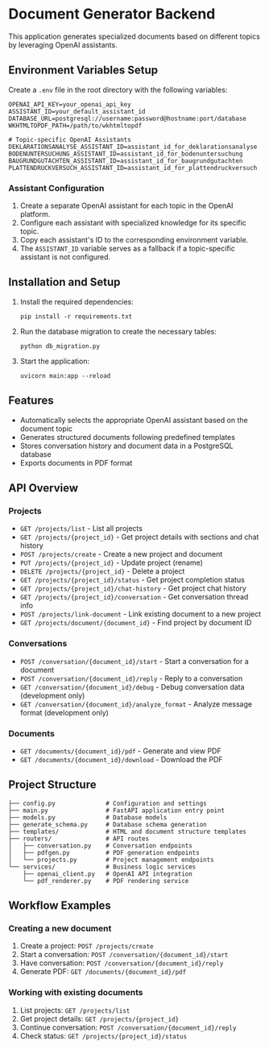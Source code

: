 # Document Generator Backend

This application generates specialized documents based on different topics by leveraging OpenAI assistants.

## Environment Variables Setup

Create a `.env` file in the root directory with the following variables:

```
OPENAI_API_KEY=your_openai_api_key
ASSISTANT_ID=your_default_assistant_id
DATABASE_URL=postgresql://username:password@hostname:port/database
WKHTMLTOPDF_PATH=/path/to/wkhtmltopdf

# Topic-specific OpenAI Assistants
DEKLARATIONSANALYSE_ASSISTANT_ID=assistant_id_for_deklarationsanalyse
BODENUNTERSUCHUNG_ASSISTANT_ID=assistant_id_for_bodenuntersuchung
BAUGRUNDGUTACHTEN_ASSISTANT_ID=assistant_id_for_baugrundgutachten
PLATTENDRUCKVERSUCH_ASSISTANT_ID=assistant_id_for_plattendruckversuch
```

### Assistant Configuration

1. Create a separate OpenAI assistant for each topic in the OpenAI platform.
2. Configure each assistant with specialized knowledge for its specific topic.
3. Copy each assistant's ID to the corresponding environment variable.
4. The `ASSISTANT_ID` variable serves as a fallback if a topic-specific assistant is not configured.

## Installation and Setup

1. Install the required dependencies:
   ```
   pip install -r requirements.txt
   ```

2. Run the database migration to create the necessary tables:
   ```
   python db_migration.py
   ```

3. Start the application:
   ```
   uvicorn main:app --reload
   ```

## Features

- Automatically selects the appropriate OpenAI assistant based on the document topic
- Generates structured documents following predefined templates
- Stores conversation history and document data in a PostgreSQL database
- Exports documents in PDF format

## API Overview

### Projects

- `GET /projects/list` - List all projects
- `GET /projects/{project_id}` - Get project details with sections and chat history
- `POST /projects/create` - Create a new project and document
- `PUT /projects/{project_id}` - Update project (rename)
- `DELETE /projects/{project_id}` - Delete a project
- `GET /projects/{project_id}/status` - Get project completion status
- `GET /projects/{project_id}/chat-history` - Get project chat history
- `GET /projects/{project_id}/conversation` - Get conversation thread info
- `POST /projects/link-document` - Link existing document to a new project
- `GET /projects/document/{document_id}` - Find project by document ID

### Conversations

- `POST /conversation/{document_id}/start` - Start a conversation for a document
- `POST /conversation/{document_id}/reply` - Reply to a conversation
- `GET /conversation/{document_id}/debug` - Debug conversation data (development only)
- `GET /conversation/{document_id}/analyze_format` - Analyze message format (development only)

### Documents

- `GET /documents/{document_id}/pdf` - Generate and view PDF
- `GET /documents/{document_id}/download` - Download the PDF

## Project Structure

```
├── config.py              # Configuration and settings
├── main.py                # FastAPI application entry point
├── models.py              # Database models
├── generate_schema.py     # Database schema generation
├── templates/             # HTML and document structure templates
├── routers/               # API routes
│   ├── conversation.py    # Conversation endpoints
│   ├── pdfgen.py          # PDF generation endpoints
│   └── projects.py        # Project management endpoints
└── services/              # Business logic services
    ├── openai_client.py   # OpenAI API integration
    └── pdf_renderer.py    # PDF rendering service
```

## Workflow Examples

### Creating a new document

1. Create a project: `POST /projects/create`
2. Start a conversation: `POST /conversation/{document_id}/start`
3. Have conversation: `POST /conversation/{document_id}/reply`
4. Generate PDF: `GET /documents/{document_id}/pdf`

### Working with existing documents

1. List projects: `GET /projects/list`
2. Get project details: `GET /projects/{project_id}`
3. Continue conversation: `POST /conversation/{document_id}/reply`
4. Check status: `GET /projects/{project_id}/status` 